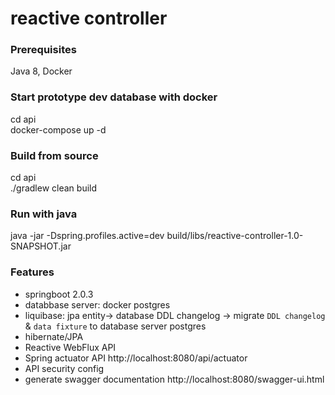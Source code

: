 # reactive controller

### Prerequisites

Java 8, Docker

### Start prototype dev database with docker 

cd api  
docker-compose up -d

### Build from source

cd api  
./gradlew clean build

### Run with java

java -jar -Dspring.profiles.active=dev build/libs/reactive-controller-1.0-SNAPSHOT.jar

### Features
- springboot 2.0.3
- databbase server: docker postgres
- liquibase: jpa entity-> database DDL changelog -> migrate `DDL changelog` & `data fixture` to database server postgres
- hibernate/JPA
- Reactive WebFlux API
- Spring actuator API http://localhost:8080/api/actuator
- API security config
- generate swagger documentation http://localhost:8080/swagger-ui.html
